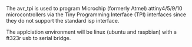 The avr_tpi is used to program Microchip (formerly Atmel) attiny4/5/9/10 microcontrollers via the Tiny Programming Interface (TPI) interfaces since they do not support the standard isp interface.

The applciation environment will be linux (ubuntu and raspbian) with a ft323r usb to serial bridge.


 
